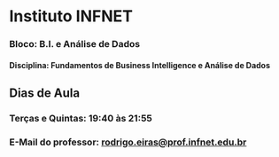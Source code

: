 # Instituto INFNET
### Bloco: B.I. e Análise de Dados
#### Disciplina: Fundamentos de Business Intelligence e Análise de Dados

## Dias de Aula
### Terças e Quintas: 19:40 às 21:55
### E-Mail do professor: rodrigo.eiras@prof.infnet.edu.br
